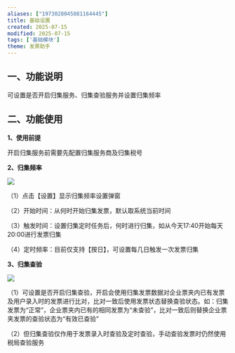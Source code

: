 ```yaml
---
aliases: ["1973028045081164445"]
title: 基础设置
created: 2025-07-15
modified: 2025-07-15
tags: ['基础模块']
theme: 发票助手
---
```


## **一、功能说明**

可设置是否开启归集服务、归集查验服务并设置归集频率

## **二、功能使用**

**1、使用前提**

开启归集服务前需要先配置归集服务商及归集税号

**2、归集频率**

![](4f82ad9dcd30c4a27d7bb7f29c9e57c6.jpg)

（1）点击【设置】显示归集频率设置弹窗

（2）开始时间：从何时开始归集发票，默认取系统当前时间

（3）触发时间：设置归集定时任务后，何时进行归集，如从今天17:40开始每天20:00进行发票归集

（4）定时频率：目前仅支持【按日】，可设置每几日触发一次发票归集

**3、归集查验**

![](04b49351064454f00dd8756a49eefcfb.jpg)

（1）可设置是否开启归集查验，开启会使用归集发票数据对企业票夹内已有发票及用户录入时的发票进行比对，比对一致后使用发票状态替换查验状态。如：归集发票为“正常”，企业票夹内已有的相同发票为“未查验”，比对一致后则替换企业票夹发票的查验状态为“有效已查验”

（2）但归集查验仅作用于发票录入时查验及定时查验，手动查验发票时仍然使用税局查验服务